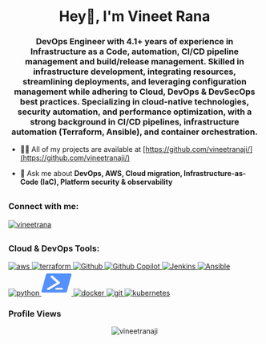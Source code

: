 <h1 align="center">Hey👋, I'm Vineet Rana</h1>
<h3 align="center"> DevOps Engineer with 4.1+ years of experience in Infrastructure as a Code, automation, CI/CD pipeline management and build/release management. Skilled in infrastructure development, integrating resources, streamlining deployments, and leveraging configuration management while adhering to Cloud, DevOps & DevSecOps best practices. Specializing in cloud-native technologies, security automation, and performance optimization, with a strong background in CI/CD pipelines, infrastructure automation (Terraform, Ansible), and container orchestration.
</h3>


- 👨‍💻 All of my projects are available at [https://github.com/vineetranaji/](https://github.com/vineetranaji/)

- 💬 Ask me about **DevOps, AWS, Cloud migration, Infrastructure-as-Code (IaC), Platform security & observability**

## <h3 align="left">Connect with me:</h3>
<p align="left">
<a href="https://linkedin.com/in/vineetrana" target="blank"><img align="center" src="https://raw.githubusercontent.com/rahuldkjain/github-profile-readme-generator/master/src/images/icons/Social/linked-in-alt.svg" alt="vineetrana" height="30" width="50" /></a>
</p>

## <h3 align="left">Cloud & DevOps Tools:</h3>
<p align="left">

<a href="https://https://aws.amazon.com/" target="_blank" rel="noreferrer">
    <img
      src="https://www.vectorlogo.zone/logos/amazon_aws/amazon_aws-ar21.svg"
      alt="aws"
      width="85"
      height="50"
    />
  </a>
  
  <a href="https://developer.hashicorp.com/terraform" target="_blank" rel="noreferrer">
    <img
      src="https://www.vectorlogo.zone/logos/terraformio/terraformio-icon.svg"
      alt="terraform"
      width="50"
      height="50"
    />
  </a>
<a href="https://github.com/" target="_blank" rel="noreferrer">
    <img
      src="https://www.vectorlogo.zone/logos/github/github-ar21.svg"
      alt="Github"
      width="70"
      height="50"
    />
  </a>

  <a href="https://github.com/copilot" target="_blank" rel="noreferrer">
    <img
      src="https://www.vectorlogo.zone/logos/github_copilot/github_copilot-ar21.svg"
      alt="Github Copilot"
      width="100"
      height="50"
    />
  </a>
  
  <a href="https://https://www.jenkins.io/" target="_blank" rel="noreferrer">
    <img
      src="https://www.vectorlogo.zone/logos/jenkins/jenkins-ar21.svg"
      alt="Jenkins"
      width="65"
      height="50"
    />
  </a>

<a href="https://https://www.redhat.com/en/ansible-collaborative/" target="_blank" rel="noreferrer">
    <img
      src="https://www.vectorlogo.zone/logos/ansible/ansible-ar21.svg"
      alt="Ansible"
      width="65"
      height="50"
    />
  </a>
  
  <a href="https://www.python.org/" target="_blank" rel="noreferrer">
    <img
      src="https://www.vectorlogo.zone/logos/python/python-icon.svg"
      alt="python"
      width="60"
      height="50"
    />
  </a>

  <a href="https://learn.microsoft.com/en-us/powershell/" target="_blank" rel="noreferrer">
    <img
      src="https://raw.githubusercontent.com/devicons/devicon/refs/heads/master/icons/powershell/powershell-original.svg"
      alt="powershell"
      width="60"
      height="50"
    />
  </a>
  
  <a href="https://www.docker.com/" target="_blank" rel="noreferrer">
    <img
      src="https://www.vectorlogo.zone/logos/docker/docker-icon.svg"
      alt="docker"
      width="60"
      height="50"
    />
  </a>

  <a href="https://git-scm.com/" target="_blank" rel="noreferrer">
    <img
      src="https://www.vectorlogo.zone/logos/git-scm/git-scm-icon.svg"
      alt="git"
      width="55"
      height="50"
    />
  </a>
  <a href="https://kubernetes.io" target="_blank" rel="noreferrer">
    <img
      src="https://www.vectorlogo.zone/logos/kubernetes/kubernetes-icon.svg"
      alt="kubernetes"
      width="55"
      height="50"
    />
  </a>
</p>

### Profile Views
<p align="center"> <img src="https://komarev.com/ghpvc/?username=vineetranaji&label=Profile%20views&color=0e75b6&style=flat" alt="vineetranaji" /> </p>
